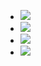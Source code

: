 <ul>

<li><img src="http://i.imgur.com/arA9aEc.png"></li>

<li><img src="http://i.imgur.com/Wr5Wg8R.png"></li>

<li><img src="http://i.imgur.com/EfxF3Mq.png"></li>

<li><img src="http://i.imgur.com/HCjfAHk.png"></li>

</ul>
